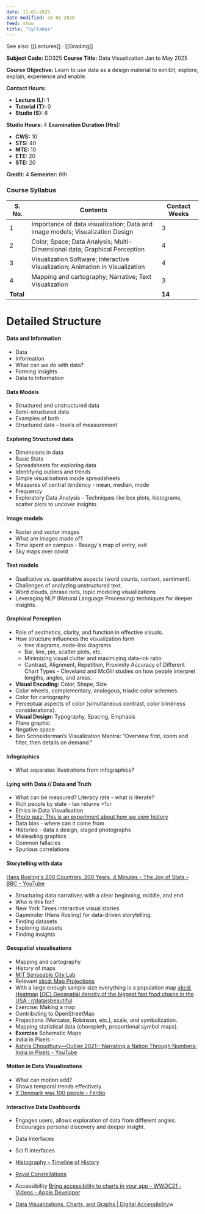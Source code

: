 ```yaml
---
date: 11-01-2025
date modified: 28-01-2025
feed: show
title: "Syllabus"
---
```


See also: [[Lectures]] · [[Grading]]

**Subject Code:** DD325
**Course Title:** Data Visualization
Jan to May 2025

**Course Objective:** Learn to use data as a design material to exhibit, explore, explain, experience and enable.

**Contact Hours:**
- **Lecture (L):** 1
- **Tutorial (T):** 0
- **Studio (S):** 6

**Studio Hours:** 4
**Examination Duration (Hrs):**
- **CWS:** 10
- **STS:** 40
- **MTE:** 10
- **ETE:** 20
- **STE:** 20

**Credit:** 4
**Semester:** 6th
### Course Syllabus

| **S. No.** | **Contents**                                                                  | **Contact Weeks** |
| ---------- | ----------------------------------------------------------------------------- | ----------------- |
| 1          | Importance of data visualization; Data and image models; Visualization Design | 3                 |
| 2          | Color; Space; Data Analysis; Multi-Dimensional data; Graphical Perception     | 4                 |
| 3          | Visualization Software; Interactive Visualization; Animation in Visualization | 4                 |
| 4          | Mapping and cartography; Narrative; Text Visualization                        | 3                 |
| **Total**  |                                                                               | **14**            |

# Detailed Structure

#### Data and Information
- Data
- Information
- What can we do with data?
- Forming insights
- Data to Information

#### Data Models
- Structured and unstructured data
- Semi-structured data
- Examples of both
- Structured data - levels of measurement
#### Exploring Structured data
- Dimensions in data
- Basic Stats
- Spreadsheets for exploring data
- Identifying outliers and trends
- Simple visualisations inside spreadsheets
- Measures of central tendency - mean, median, mode
- Frequency
- Exploratory Data Analysis - Techniques like box plots, histograms, scatter plots to uncover insights.

#### Image models
- Raster and vector images
- What are images made of?
- Time spent on campus - Rasagy's map of entry, exit
- Sky maps over covid

#### Text models
- Qualitative vs. quantitative aspects (word counts, context, sentiment).
- Challenges of analyzing unstructured text.
- Word clouds, phrase nets, topic modeling visualizations
- Leveraging NLP (Natural Language Processing) techniques for deeper insights.
#### Graphical Perception
- Role of aesthetics, clarity, and function in effective visuals.
- How structure influences the visualization form
	- tree diagrams, node-link diagrams
	- Bar, line, pie, scatter plots, etc.
	- Minimizing visual clutter and maximizing data-ink ratio
	- Contrast, Alignment, Repetition, Proximity
	Accuracy of Different Chart Types - Cleveland and McGill studies on how people interpret lengths, angles, and areas.
- **Visual Encoding:** Color, Shape, Size
- Color wheels, complementary, analogous, triadic color schemes.
- Color for cartography
- Perceptual aspects of color (simultaneous contrast, color blindness considerations).
- **Visual Design:** Typography, Spacing, Emphasis
- Plane graphic
- Negative space
- Ben Schneiderman’s Visualization Mantra: “Overview first, zoom and filter, then details on demand.”
#### Infographics
- What separates illustrations from infographics?
#### Lying with Data // Data and Truth
- What can be measured? Literacy rate - what is literate?
- Rich people by state - tax returns >1cr
- Ethics in Data Visualisation
- [Photo quiz: This is an experiment about how we view history](https://pudding.cool/2020/10/photo-history/)
- Data bias - where can it come from
- Histories - data x design, staged photographs
- Misleading graphics
- Common fallacies
- Spurious correlations
#### Storytelling with data

[Hans Rosling's 200 Countries, 200 Years, 4 Minutes - The Joy of Stats - BBC - YouTube](https://www.youtube.com/watch?v=jbkSRLYSojo)

- Structuring data narratives with a clear beginning, middle, and end.
- Who is this for?
- New York Times interactive visual stories.
- Gapminder (Hans Rosling) for data-driven storytelling.
- Finding datasets
- Exploring datasets
- Finding insights
#### Geospatial visualisations
- Mapping and cartography
- History of maps
- [MIT Senseable City Lab](https://senseable.mit.edu/)
- Relevant [xkcd: Map Projections](https://xkcd.com/977/)
- With a large enough sample size everything is a population map [xkcd: Heatmap](https://xkcd.com/1138/) [\[OC\] Geospatial density of the biggest fast food chains in the USA : r/dataisbeautiful](https://www.reddit.com/r/dataisbeautiful/comments/zkercv/oc_geospatial_density_of_the_biggest_fast_food/)
- Exercise: Making a map
- Contributing to OpenStreetMap
- Projections (Mercator, Robinson, etc.), scale, and symbolization.
- Mapping statistical data (choropleth, proportional symbol maps).
- **Exercise** Schematic Maps
- India in Pixels -
- [Ashris Choudhury—Outlier 2021—Narrating a Nation Through Numbers: India in Pixels - YouTube](https://www.youtube.com/watch?v=p1uxZMGyX6E)
#### Motion in Data Visualisations
- What can motion add?
- Shows temporal trends effectively.
- [If Denmark was 100 people - Ferdio](https://ferdio.com/en/work/statistics-denmark-100-people/)
#### Interactive Data Dashboards
- Engages users, allows exploration of data from different angles. Encourages personal discovery and deeper insight.
- Data Interfaces
- Sci fi interfaces
- [Histography - Timeline of History](https://histography.io/)
- [Royal Constellations](https://royalconstellations.visualcinnamon.com/)

- Accessibility [Bring accessibility to charts in your app - WWDC21 - Videos - Apple Developer](https://developer.apple.com/videos/play/wwdc2021/10122/)
- [Data Visualizations, Charts, and Graphs \| Digital Accessibility​](https://accessibility.huit.harvard.edu/data-viz-charts-graphs)w